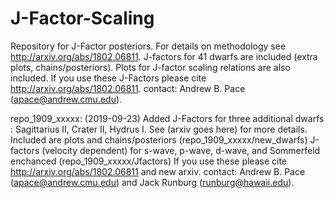 # J-Factor-Scaling

Repository for J-Factor posteriors.  For details on methodology see http://arxiv.org/abs/1802.06811. 
J-factors for 41 dwarfs are included (extra plots, chains/posteriors).
Plots for J-factor scaling relations are also included.
If you use these J-Factors please cite http://arxiv.org/abs/1802.06811.
contact: Andrew B. Pace (apace@andrew.cmu.edu).

repo_1909_xxxxx:
(2019-09-23) Added J-Factors for three additional dwarfs : Sagittarius II, Crater II, Hydrus I.  See (arxiv goes here) for more details.  
Included are plots and chains/posteriors (repo_1909_xxxxx/new_dwarfs)
J-factors (velocity dependent) for s-wave, p-wave, d-wave, and Sommerfeld enchanced (repo_1909_xxxxx/Jfactors)
If you use these please cite http://arxiv.org/abs/1802.06811 and new arxiv.
contact: Andrew B. Pace (apace@andrew.cmu.edu) and Jack Runburg (runburg@hawaii.edu).
